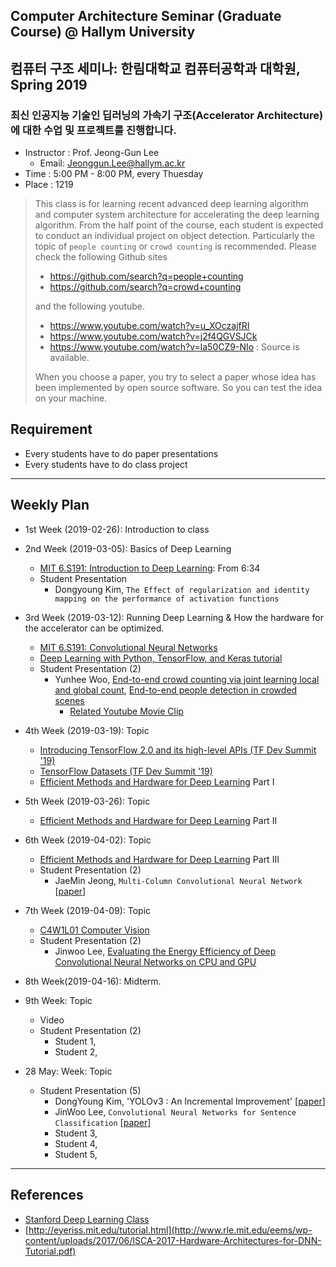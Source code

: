 ## Computer Architecture Seminar (Graduate Course) @ Hallym University
## 컴퓨터 구조 세미나: 한림대학교 컴퓨터공학과 대학원, Spring 2019

### 최신 인공지능 기술인 딥러닝의 가속기 구조(Accelerator Architecture)에 대한 수업 및 프로젝트를 진행합니다.

- Instructor : Prof. Jeong-Gun Lee
   - Email: Jeonggun.Lee@hallym.ac.kr
- Time : 5:00 PM - 8:00 PM, every Thuesday 
- Place : 1219

> This class is for learning recent advanced deep learning algorithm and computer system architecture for accelerating the deep learning algorithm. From the half point of the course, each student is expected to conduct an individual project on object detection. Particularly the topic of ``people counting`` or ``crowd counting`` is recommended.
> Please check the following Github sites
>
>   - https://github.com/search?q=people+counting
>   - https://github.com/search?q=crowd+counting
> 
> and the following youtube.
>
>   - https://www.youtube.com/watch?v=u_XOczajfRI
>   - https://www.youtube.com/watch?v=j2f4QGVSJCk
>   - https://www.youtube.com/watch?v=la50CZ9-NIo : Source is available.
>
> When you choose a paper, you try to select a paper whose idea has been implemented by open source software. So you can test the idea on your machine.

## Requirement
 - Every students have to do paper presentations
 - Every students have to do class project
 
*  *  *
## Weekly Plan

- 1st Week (2019-02-26): Introduction to class

- 2nd Week (2019-03-05): Basics of Deep Learning
   - [MIT 6.S191: Introduction to Deep Learning](https://www.youtube.com/watch?v=5v1JnYv_yWs&list=PLtBw6njQRU-rwp5__7C0oIVt26ZgjG9NI): From 6:34  
   - Student Presentation
      - Dongyoung Kim, ``The Effect of regularization and identity mapping on the performance of activation functions``
      
- 3rd Week (2019-03-12): Running Deep Learning & How the hardware for the accelerator can be optimized.
   - [MIT 6.S191: Convolutional Neural Networks](https://www.youtube.com/watch?v=H-HVZJ7kGI0&index=3&list=PLtBw6njQRU-rwp5__7C0oIVt26ZgjG9NI)
   - [Deep Learning with Python, TensorFlow, and Keras tutorial](https://www.youtube.com/watch?v=wQ8BIBpya2k)
   - Student Presentation (2)
      - Yunhee Woo, [End-to-end crowd counting via joint learning local and global count](https://ieeexplore.ieee.org/abstract/document/7532551?fbclid=IwAR1YBIYBuCsJl5tnK704k0YzSpAHeVWAH4Y4YRwVIRBv2P5hvuexn4g3ejk), [End-to-end people detection in crowded scenes](https://arxiv.org/abs/1506.04878)
         - [Related Youtube Movie Clip](https://www.youtube.com/watch?v=Nl2fBKxwusQ)

- 4th Week (2019-03-19): Topic
   - [Introducing TensorFlow 2.0 and its high-level APIs (TF Dev Summit '19)](https://www.youtube.com/watch?v=k5c-vg4rjBw)
   - [TensorFlow Datasets (TF Dev Summit '19)](https://www.youtube.com/watch?v=-nTe44WT0ZI)
   - [Efficient Methods and Hardware for Deep Learning](https://www.youtube.com/watch?v=eZdOkDtYMoo&t=25s) Part I

- 5th Week (2019-03-26): Topic
   - [Efficient Methods and Hardware for Deep Learning](https://www.youtube.com/watch?v=eZdOkDtYMoo&t=25s) Part II

- 6th Week (2019-04-02): Topic
   - [Efficient Methods and Hardware for Deep Learning](https://www.youtube.com/watch?v=eZdOkDtYMoo&t=25s) Part III
   - Student Presentation (2)
      - JaeMin Jeong, `Multi-Column Convolutional Neural Network` [[paper](https://www.semanticscholar.org/paper/Single-Image-Crowd-Counting-via-Multi-Column-Neural-Zhang-Zhou/427d6d9bc05b07c85fc6b2e52f12132f79a28f6c)]

- 7th Week (2019-04-09): Topic
   - [C4W1L01 Computer Vision](https://www.youtube.com/watch?v=ArPaAX_PhIs&list=PLkDaE6sCZn6Gl29AoE31iwdVwSG-KnDzF) 
   - Student Presentation (2)
      - Jinwoo Lee, [Evaluating the Energy Efficiency of Deep Convolutional Neural Networks on CPU and GPU](https://o365hallym-my.sharepoint.com/:b:/g/personal/m18525_s_hallym_ac_kr/EYmgNqNF5CFOhT-TP2NOHhQBc4Rhzf_55GUriN7HBFLdmw?e=G8ncRz)
      
- 8th Week(2019-04-16): Midterm.

- 9th Week: Topic
   - Video 
   - Student Presentation (2)
      - Student 1, 
      - Student 2, 

- 28 May: Week: Topic
   - Student Presentation (5)
      - DongYoung Kim, 'YOLOv3 : An Incremental Improvement' [[paper](https://arxiv.org/abs/1804.02767)]
      - JinWoo Lee, `Convolutional Neural Networks for Sentence Classification` [[paper](https://arxiv.org/pdf/1408.5882v2.pdf)] 
      - Student 3, 
      - Student 4, 
      - Student 5,       

*  *  * 
## References
- [Stanford Deep Learning Class](https://www.youtube.com/watch?v=vT1JzLTH4G4&list=PLC1qU-LWwrF64f4QKQT-Vg5Wr4qEE1Zxk)
- [http://eyeriss.mit.edu/tutorial.html](http://www.rle.mit.edu/eems/wp-content/uploads/2017/06/ISCA-2017-Hardware-Architectures-for-DNN-Tutorial.pdf)
